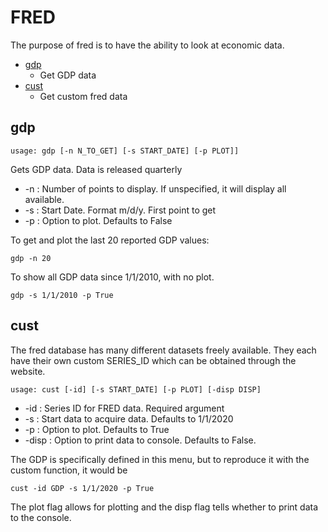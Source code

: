 # FRED

The purpose of fred is to have the ability to look at economic data.

* [gdp](#gdp)
    * Get GDP data
* [cust](#cust)
    * Get custom fred data  

## gdp <a name="gdp"></a>
```text
usage: gdp [-n N_TO_GET] [-s START_DATE] [-p PLOT]]
```
Gets GDP data.  Data is released quarterly
* -n : Number of points to display.  If unspecified, it will display all available.
* -s : Start Date.  Format m/d/y. First point to get
* -p : Option to plot.  Defaults to False

To get and plot the last 20 reported GDP values:
````
gdp -n 20 
````
To show all GDP data since 1/1/2010, with no plot.
````
gdp -s 1/1/2010 -p True
````


## cust <a name="cust"></a>

The fred database has many different datasets freely available.  They each have their own custom SERIES_ID which can be obtained through the website.

````
usage: cust [-id] [-s START_DATE] [-p PLOT] [-disp DISP]
````
* -id : Series ID for FRED data.  Required argument
* -s : Start data to acquire data.  Defaults to 1/1/2020
* -p : Option to plot. Defaults to True
* -disp : Option to print data to console.  Defaults to False.

The GDP is specifically defined in this menu, but to reproduce it with the custom function, it would be
````
cust -id GDP -s 1/1/2020 -p True 
````

The plot flag allows for plotting and the disp flag tells whether to print data to the console.